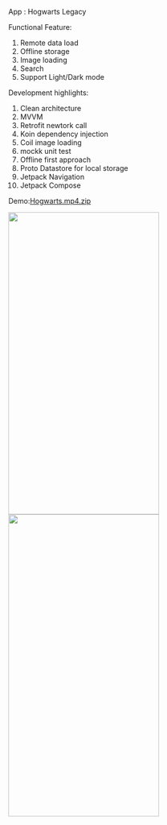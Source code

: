 App : Hogwarts Legacy

Functional Feature: 
  1. Remote data load
  2. Offline storage
  3. Image loading
  4. Search
  5. Support Light/Dark mode

Development highlights:
  1. Clean architecture
  2. MVVM
  3. Retrofit newtork call
  4. Koin dependency injection
  5. Coil image loading
  6. mockk unit test
  7. Offline first approach
  8. Proto Datastore for local storage
  9. Jetpack Navigation
  10. Jetpack Compose

Demo:[Hogwarts.mp4.zip](https://github.com/user-attachments/files/18970175/Hogwarts.mp4.zip)


<img src="https://github.com/user-attachments/assets/cb5b3bd0-1fc6-4660-b0d7-42947a81605e"  width="300" height="600">
<img src="https://github.com/user-attachments/assets/a26d0825-f0fe-4c73-afee-4c707f175d8d"  width="300" height="600">



